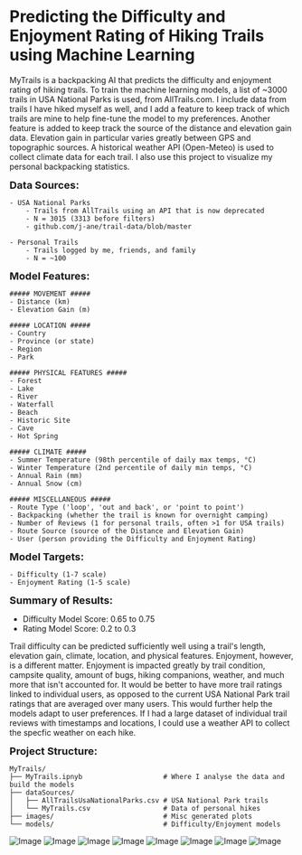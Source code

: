 # **Predicting the Difficulty and Enjoyment Rating of Hiking Trails using Machine Learning**

MyTrails is a backpacking AI that predicts the difficulty and enjoyment rating of hiking trails. To train the machine learning models, a list of ~3000 trails in USA National Parks is used, from AllTrails.com. I include data from trails I have hiked myself as well, and I add a feature to keep track of which trails are mine to help fine-tune the model to my preferences. Another feature is added to keep track the source of the distance and elevation gain data. Elevation gain in particular varies greatly between GPS and topographic sources. A historical weather API (Open-Meteo) is used to collect climate data for each trail. I also use this project to visualize my personal backpacking statistics.

<font size="4">**Data Sources:**</font>
```
- USA National Parks
    - Trails from AllTrails using an API that is now deprecated 
    - N = 3015 (3313 before filters)
    - github.com/j-ane/trail-data/blob/master
    
- Personal Trails
    - Trails logged by me, friends, and family
    - N = ~100
```

<font size="4">**Model Features:**</font>
```
##### MOVEMENT #####
- Distance (km)
- Elevation Gain (m)

##### LOCATION #####
- Country
- Province (or state)
- Region
- Park

##### PHYSICAL FEATURES #####
- Forest
- Lake
- River
- Waterfall
- Beach
- Historic Site
- Cave
- Hot Spring

##### CLIMATE #####
- Summer Temperature (98th percentile of daily max temps, °C)
- Winter Temperature (2nd percentile of daily min temps, °C)
- Annual Rain (mm)
- Annual Snow (cm)

##### MISCELLANEOUS #####
- Route Type ('loop', 'out and back', or 'point to point')
- Backpacking (whether the trail is known for overnight camping)
- Number of Reviews (1 for personal trails, often >1 for USA trails)
- Route Source (source of the Distance and Elevation Gain)
- User (person providing the Difficulty and Enjoyment Rating)
```

<font size="4">**Model Targets:**</font>
```
- Difficulty (1-7 scale)
- Enjoyment Rating (1-5 scale)
```

<font size="4">**Summary of Results:**</font>
- Difficulty Model Score: 0.65 to 0.75
- Rating Model Score: 0.2 to 0.3

Trail difficulty can be predicted sufficiently well using a trail's length, elevation gain, climate, location, and physical features. Enjoyment, however, is a different matter. Enjoyment is impacted greatly by trail condition, campsite quality, amount of bugs, hiking companions, weather, and much more that isn't accounted for. It would be better to have more trail ratings linked to individual users, as opposed to the current USA National Park trail ratings that are averaged over many users. This would further help the models adapt to user preferences. If I had a large dataset of individual trail reviews with timestamps and locations, I could use a weather API to collect the specfic weather on each hike.

<font size="4">**Project Structure:**</font>
```
MyTrails/
├── MyTrails.ipnyb                    # Where I analyse the data and build the models
├── dataSources/
│   ├── AllTrailsUsaNationalParks.csv # USA National Park trails
│   └── MyTrails.csv                  # Data of personal hikes
├── images/                           # Misc generated plots
└── models/                           # Difficulty/Enjoyment models
```

![Image](https://github.com/jgbreault/TrailGenie/blob/main/images/FullDataset-DistancevsElevationGain.png)
![Image](https://github.com/jgbreault/TrailGenie/blob/main/images/FullDataset-80%25DensityContoursbyDifficulty.png)
![Image](https://github.com/jgbreault/TrailGenie/blob/main/images/MyBackpackingTrails-DistancevsElevationGain(perDay).png)
![Image](https://github.com/jgbreault/TrailGenie/blob/main/images/MyBackpackingTrails-GroupedbyPark.png)
![Image](https://github.com/jgbreault/TrailGenie/blob/main/images/MyBackpackingTrails-WeatherSummary.png)
![Image](https://github.com/jgbreault/TrailGenie/blob/main/images/MyBackpackingTrails-GroupedbyDayofYear.png)
![Image](https://github.com/jgbreault/TrailGenie/blob/main/images/MyBackpackingTrails-CumulativeDistance.png)
![Image](https://github.com/jgbreault/TrailGenie/blob/main/images/WatchlistTrails-PredictionResults.png)